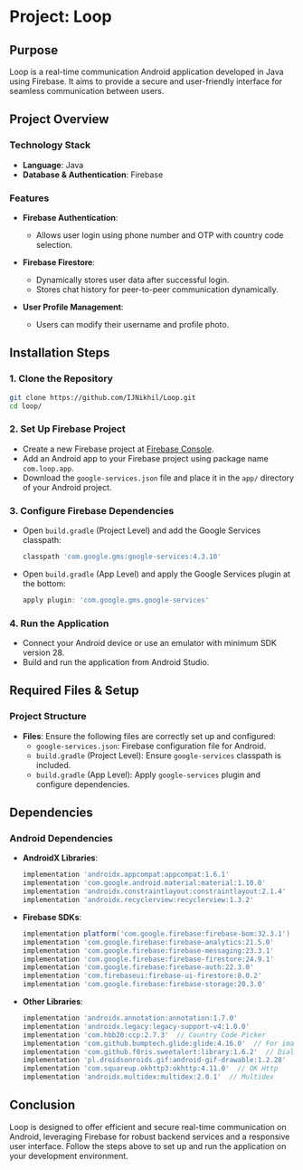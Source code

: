 # Project: Loop

## Purpose
Loop is a real-time communication Android application developed in Java using Firebase. It aims to provide a secure and user-friendly interface for seamless communication between users.

## Project Overview

### Technology Stack
- **Language**: Java
- **Database & Authentication**: Firebase

### Features
- **Firebase Authentication**:
  - Allows user login using phone number and OTP with country code selection.
  
- **Firebase Firestore**:
  - Dynamically stores user data after successful login.
  - Stores chat history for peer-to-peer communication dynamically.

- **User Profile Management**:
  - Users can modify their username and profile photo.

## Installation Steps

### 1. Clone the Repository
```bash
git clone https://github.com/IJNikhil/Loop.git
cd loop/
```

### 2. Set Up Firebase Project
- Create a new Firebase project at [Firebase Console](https://console.firebase.google.com/).
- Add an Android app to your Firebase project using package name `com.loop.app`.
- Download the `google-services.json` file and place it in the `app/` directory of your Android project.

### 3. Configure Firebase Dependencies
- Open `build.gradle` (Project Level) and add the Google Services classpath:
  ```groovy
  classpath 'com.google.gms:google-services:4.3.10'
  ```
- Open `build.gradle` (App Level) and apply the Google Services plugin at the bottom:
  ```groovy
  apply plugin: 'com.google.gms.google-services'
  ```

### 4. Run the Application
- Connect your Android device or use an emulator with minimum SDK version 28.
- Build and run the application from Android Studio.

## Required Files & Setup

### Project Structure
- **Files**: Ensure the following files are correctly set up and configured:
  - `google-services.json`: Firebase configuration file for Android.
  - `build.gradle` (Project Level): Ensure `google-services` classpath is included.
  - `build.gradle` (App Level): Apply `google-services` plugin and configure dependencies.

## Dependencies

### Android Dependencies
- **AndroidX Libraries**:
  ```groovy
  implementation 'androidx.appcompat:appcompat:1.6.1'
  implementation 'com.google.android.material:material:1.10.0'
  implementation 'androidx.constraintlayout:constraintlayout:2.1.4'
  implementation 'androidx.recyclerview:recyclerview:1.3.2'
  ```
  
- **Firebase SDKs**:
  ```groovy
  implementation platform('com.google.firebase:firebase-bom:32.3.1')
  implementation 'com.google.firebase:firebase-analytics:21.5.0'
  implementation 'com.google.firebase:firebase-messaging:23.3.1'
  implementation 'com.google.firebase:firebase-firestore:24.9.1'
  implementation 'com.google.firebase:firebase-auth:22.3.0'
  implementation 'com.firebaseui:firebase-ui-firestore:8.0.2'
  implementation 'com.google.firebase:firebase-storage:20.3.0'
  ```

- **Other Libraries**:
  ```groovy
  implementation 'androidx.annotation:annotation:1.7.0'
  implementation 'androidx.legacy:legacy-support-v4:1.0.0'
  implementation 'com.hbb20:ccp:2.7.3'  // Country Code Picker
  implementation 'com.github.bumptech.glide:glide:4.16.0'  // For image loading
  implementation 'com.github.f0ris.sweetalert:library:1.6.2'  // Dialog
  implementation 'pl.droidsonroids.gif:android-gif-drawable:1.2.28'  // Gif Image
  implementation 'com.squareup.okhttp3:okhttp:4.11.0'  // OK Http
  implementation 'androidx.multidex:multidex:2.0.1'  // Multidex
  ```

## Conclusion
Loop is designed to offer efficient and secure real-time communication on Android, leveraging Firebase for robust backend services and a responsive user interface. Follow the steps above to set up and run the application on your development environment.
